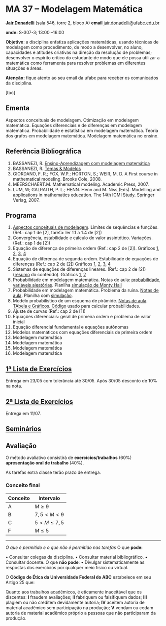 # MA 37 – Modelagem Matemática

[**Jair Donadelli**](http://hostel.ufabc.edu.br/~jair.donadelli/)  (sala 546, torre 2, bloco A)						**email** jair.donadelli@ufabc.edu.br

**onde:** S-307-3; 13:00 –16:00	

**Objetivo**: a disciplina enfatiza aplicações matemáticas, usando técnicas de modelagem como procedimento, de modo a desenvolver, no aluno, capacidades e atitudes criativas na direção da resolução de problemas; desenvolver o espírito crítico do estudante de modo que ele possa utilizar a matemática como ferramenta para resolver problemas em diferentes situações e áreas.

**Atenção:** fique atento ao seu email da ufabc para receber os comunicados da disciplina.

[toc]

## Ementa

Aspectos conceituais de modelagem. Otimização em modelagem matemática. Equações
diferenciais e de diferenças em modelagem matemática. Probabilidade e estatística em
modelagem matemática. Teoria dos grafos em modelagem matemática. Modelagem
matemática no ensino.

## Referência Bibliográfica

1. BASSANEZI, R. [Ensino-Aprendizagem com modelagem matemática](https://www.researchgate.net/publication/256007243_Ensino_-_aprendizagem_com_Modelagem_matematica)
2. BASSANEZI, R. [Temas & Modelos](https://gradmat.ufabc.edu.br/livros/Temas%20&%20Modelos-%20o%20livro.pdf) 
3. GIORDANO, F. R.; FOX, W.P.; HORTON, S.; WEIR, M. D. A First course in mathematical modeling. Brooks Cole, 2008.
4. MEERSCHAERT.M. Mathematical modeling. Academic Press, 2007.
5. LUM, W; GALRAITH, P. L.; HENN. Henn and M. Niss,(Eds). Modelling and applications in mathematics education. The 14th ICMI  Study. Springer Verlag, 2007.

## Programa

1. [Aspectos conceituais de modelagem](https://docs.google.com/presentation/d/10wuOgh_fKhVVjRQx9AIKUxFgwcz46TpFdiy8Ur8iNl0/edit?usp=sharing). Limites de sequências e funções. (Ref.: cap 1 de [2], tarefa: ler 1.1 a 1.4 de [2])
2. Convergência, estabilidade e cálculo do valor assintótico. Variações. (Ref.: cap 1 de [2]) 
3. Equação de diferença de primeira ordem (Ref.: cap 2 de [2]). Gráficos [1](https://docs.google.com/spreadsheets/d/1xrFkBaQD_7dD_BXeq6PeXPoeMQ9u4H8-G-ZwPQcySSI/edit?gid=1655264628#gid=1655264628), [2](https://docs.google.com/spreadsheets/d/1xrFkBaQD_7dD_BXeq6PeXPoeMQ9u4H8-G-ZwPQcySSI/edit?gid=93123850#gid=93123850), [3](https://docs.google.com/spreadsheets/d/1xrFkBaQD_7dD_BXeq6PeXPoeMQ9u4H8-G-ZwPQcySSI/edit?gid=0#gid=0), [4](https://docs.google.com/spreadsheets/d/1xrFkBaQD_7dD_BXeq6PeXPoeMQ9u4H8-G-ZwPQcySSI/edit?gid=1570702360#gid=1570702360)
4. Equação de diferença de segunda ordem. Estabilidade de equações de diferenças   (Ref.: cap 2 de [2]) Gráficos [1](https://docs.google.com/spreadsheets/d/1xrFkBaQD_7dD_BXeq6PeXPoeMQ9u4H8-G-ZwPQcySSI/edit?gid=1284605758#gid=1284605758), [2](https://docs.google.com/spreadsheets/d/1xrFkBaQD_7dD_BXeq6PeXPoeMQ9u4H8-G-ZwPQcySSI/edit?gid=1856974584#gid=1856974584), [3](https://docs.google.com/spreadsheets/d/1xrFkBaQD_7dD_BXeq6PeXPoeMQ9u4H8-G-ZwPQcySSI/edit?gid=851431346#gid=851431346), [4](https://docs.google.com/spreadsheets/d/1xrFkBaQD_7dD_BXeq6PeXPoeMQ9u4H8-G-ZwPQcySSI/edit?gid=460626968#gid=460626968)
5. Sistemas de equações de diferenças lineares. (Ref.: cap 2 de [2])([resumo](equilibrio_estabilidade_ordem2.pdf) do conteúdo).  Gráficos [1](https://docs.google.com/spreadsheets/d/1xrFkBaQD_7dD_BXeq6PeXPoeMQ9u4H8-G-ZwPQcySSI/edit?gid=259750752#gid=259750752), [2](https://docs.google.com/spreadsheets/d/1xrFkBaQD_7dD_BXeq6PeXPoeMQ9u4H8-G-ZwPQcySSI/edit?gid=1093433801#gid=1093433801)
6. Probabilidade em modelagem matemática. Notas de aula: [probabilidade](probabilidade.pdf), [variáveis aleatórias](varsaleatorias.pdf). Planilha [simulação de Monty Hall](https://docs.google.com/spreadsheets/d/1xrFkBaQD_7dD_BXeq6PeXPoeMQ9u4H8-G-ZwPQcySSI/edit?gid=1483823682#gid=1483823682)
7. Probabilidade em modelagem matemática. Problema da ruína.  [Notas de aula](ruina.pdf). Planilha com  [simulação](https://docs.google.com/spreadsheets/d/1xrFkBaQD_7dD_BXeq6PeXPoeMQ9u4H8-G-ZwPQcySSI/edit?gid=1154309694#gid=1154309694).
8. Modelo probabilístico de um esquema de pirâmide. [Notas de aula](piramide.pdf). [TAbela e Gráficos](https://docs.google.com/spreadsheets/d/1xrFkBaQD_7dD_BXeq6PeXPoeMQ9u4H8-G-ZwPQcySSI/edit?gid=1921675763#gid=1921675763). [Código](https://colab.research.google.com/drive/1ny7iBL4APXU2uY0w2B4Pfw0gVBnoZD3w?usp=sharing) usado para calcular probabilidades.
9. Ajuste de curvas  (Ref.: cap 2 de [1])
10. Equações diferenciais: geral de primeira ordem e problema de valor inicial
11. Equação diferencial fundamental e equações autônomas
12. Modelos matemáticos com equações diferenciais de primeira ordem
13. Modelagem matemática
14. Modelagem matemática
15. Modelagem matemática
16. Modelagem matemática

## [1ª Lista de Exercícios](Exercicios1.html)

Entrega em 23/05 com tolerância até 30/05. Após 30/05 desconto de 10% na nota.

## [2ª Lista de Exercícios](Exercicios2.html)

Entrega em 11/07.

## [Seminários](seminarios.html)

## Avaliação

O método avaliativo consistirá de **exercícios/trabalhos** (60%) **apresentação oral  de trabalho** (40%).

As tarefas extra classe terão prazo de entrega.

### Conceito final 

| Conceito | Intervalo        |
| -------- | ---------------- |
| A        | $M\geq 9$        |
| B        | $7,5 < M<9$      |
| C        | $5<  M \leq 7,5$ |
| F        | $M \leq 5$       |

------

*O que é permitido e o que não é permitido nas tarefas*
O que **pode**:

• Consultar colegas da disciplina.
• Consultar material bibliográfico.
• Consultar docente.
O que **não pode**:
• Divulgar sistematicamente as respostas dos exercícios por qualquer meio físico ou virtual.

O **Código de Ética da Universidade Federal do ABC** estabelece em seu Artigo 25 que: 

Quanto aos trabalhos acadêmicos, é eticamente inaceitável que os discentes:
**I** fraudem avaliações;
**II** fabriquem ou falsifiquem dados;
**III** plagiem ou não creditem devidamente autoria;
**IV** aceitem autoria de material acadêmico sem participação na produção;
**V** vendam ou cedam autoria de material acadêmico próprio a pessoas que não participaram
da produção.

